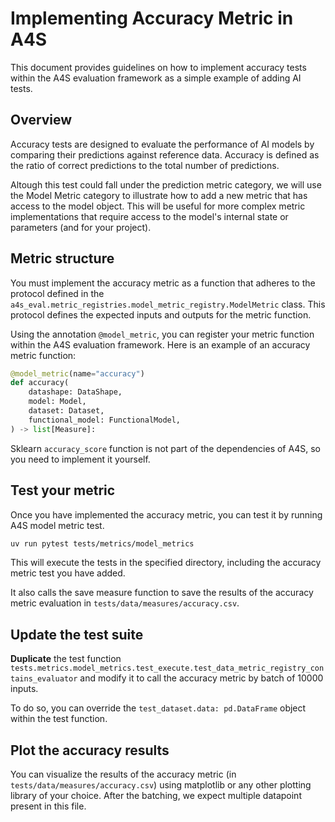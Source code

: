 # Implementing Accuracy Metric in A4S

This document provides guidelines on how to implement accuracy tests within the A4S evaluation framework as a simple example of adding AI tests.

## Overview

Accuracy tests are designed to evaluate the performance of AI models by comparing their predictions against reference data.
Accuracy is defined as the ratio of correct predictions to the total number of predictions.

Altough this test could fall under the prediction metric category, we will use the Model Metric category to illustrate how to add a new metric that has access to the model object.
This will be useful for more complex metric implementations that require access to the model's internal state or parameters (and for your project).

## Metric structure

You must implement the accuracy metric as a function that adheres to the protocol defined in the `a4s_eval.metric_registries.model_metric_registry.ModelMetric` class.
This protocol defines the expected inputs and outputs for the metric function.

Using the annotation `@model_metric`, you can register your metric function within the A4S evaluation framework.
Here is an example of an accuracy metric function:

```python
@model_metric(name="accuracy")
def accuracy(
    datashape: DataShape,
    model: Model,
    dataset: Dataset,
    functional_model: FunctionalModel,
) -> list[Measure]:
```

Sklearn `accuracy_score` function is not part of the dependencies of A4S, so you need to implement it yourself.

## Test your metric

Once you have implemented the accuracy metric, you can test it by running A4S model metric test.

```bash
uv run pytest tests/metrics/model_metrics
```

This will execute the tests in the specified directory, including the accuracy metric test you have added.

It also calls the save measure function to save the results of the accuracy metric evaluation in `tests/data/measures/accuracy.csv`.

## Update the test suite

**Duplicate** the test function `tests.metrics.model_metrics.test_execute.test_data_metric_registry_contains_evaluator` and modify it to call the accuracy metric by batch of 10000 inputs.

To do so, you can override the `test_dataset.data: pd.DataFrame` object within the test function.

## Plot the accuracy results

You can visualize the results of the accuracy metric (in `tests/data/measures/accuracy.csv`) using matplotlib or any other plotting library of your choice.
After the batching, we expect multiple datapoint present in this file.
